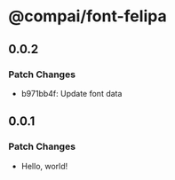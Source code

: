 # @compai/font-felipa

## 0.0.2

### Patch Changes

- b971bb4f: Update font data

## 0.0.1

### Patch Changes

- Hello, world!
